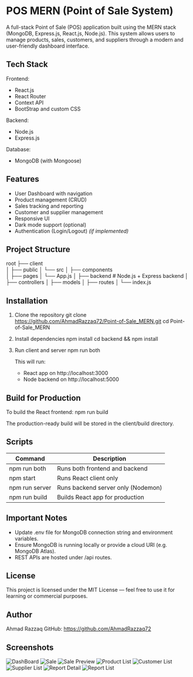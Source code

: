 
POS MERN (Point of Sale System)
===============================

A full-stack Point of Sale (POS) application built using the MERN stack (MongoDB, Express.js, React.js, Node.js). This system allows users to manage products, sales, customers, and suppliers through a modern and user-friendly dashboard interface.

Tech Stack
----------
Frontend:
- React.js
- React Router
- Context API 
- BootStrap and custom CSS

Backend:
- Node.js
- Express.js

Database:
- MongoDB (with Mongoose)

Features
--------
- User Dashboard with navigation
- Product management (CRUD)
- Sales tracking and reporting
- Customer and supplier management
- Responsive UI
- Dark mode support (optional)
- Authentication (Login/Logout) *(if implemented)*

Project Structure
-----------------
root
├── client               
│   ├── public
│   └── src
│       ├── components   
│       ├── pages
│       └── App.js
│
├── backend         # Node.js + Express backend
│   ├── controllers
│   ├── models
│   ├── routes
│   └── index.js

Installation
------------
1. Clone the repository
   git clone https://github.com/AhmadRazzaq72/Point-of-Sale_MERN.git
   cd Point-of-Sale_MERN

2. Install dependencies
   npm install
   cd backend && npm install

3. Run client and server
   npm run both

   This will run:
   - React app on http://localhost:3000
   - Node backend on http://localhost:5000

Build for Production
--------------------
To build the React frontend:
npm run build

The production-ready build will be stored in the client/build directory.

Scripts
-------
Command           | Description
------------------|------------------------------------------
npm run both      | Runs both frontend and backend
npm start         | Runs React client only
npm run server    | Runs backend server only (Nodemon)
npm run build     | Builds React app for production

Important Notes
---------------
- Update .env file for MongoDB connection string and environment variables.
- Ensure MongoDB is running locally or provide a cloud URI (e.g. MongoDB Atlas).
- REST APIs are hosted under /api routes.

License
-------
This project is licensed under the MIT License — feel free to use it for learning or commercial purposes.

Author
------
Ahmad Razzaq
GitHub: https://github.com/AhmadRazzaq72


Screenshots
------------

![DashBoard](<Screenshot (9).png>) ![Sale](<Screenshot (10).png>) ![Sale Preview](<Screenshot (11).png>) ![Product List](<Screenshot (12).png>) ![Customer List](<Screenshot (13).png>) ![Supplier List](<Screenshot (14).png>) ![Report Detail](<Screenshot (15).png>) ![Report List](<Screenshot (16).png>) 